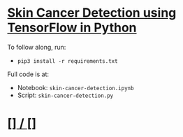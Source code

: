 # [Skin Cancer Detection using TensorFlow in Python](https://www.thepythoncode.com/article/skin-cancer-detection-using-tensorflow-in-python)
To follow along, run:
- `pip3 install -r requirements.txt`

Full code is at:
- Notebook: `skin-cancer-detection.ipynb`
- Script: `skin-cancer-detection.py`
##
# [[] / []]()